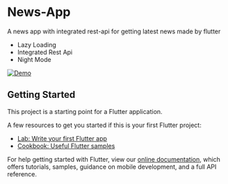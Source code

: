 # News-App

A news app with integrated rest-api for getting latest news made by flutter
- Lazy Loading
- Integrated Rest Api
- Night Mode

[![ Demo ](https://i.imgur.com/vKb2F1B.png)](https://www.youtube.com/watch?v=o6uVbTZzSJE)

## Getting Started

This project is a starting point for a Flutter application.

A few resources to get you started if this is your first Flutter project:

- [Lab: Write your first Flutter app](https://flutter.dev/docs/get-started/codelab)
- [Cookbook: Useful Flutter samples](https://flutter.dev/docs/cookbook)

For help getting started with Flutter, view our
[online documentation](https://flutter.dev/docs), which offers tutorials,
samples, guidance on mobile development, and a full API reference.

